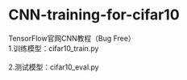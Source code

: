 # CNN-training-for-cifar10
TensorFlow官网CNN教程（Bug Free）
<br>1.训练模型：cifar10_train.py</br>
<br>2.测试模型：cifar10_eval.py</br>
